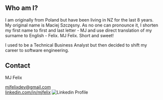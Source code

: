 ## Who am I?

I am originally from Poland but have been living in NZ for the last 8 years. My original name is Maciej Szczęsny. As no one can pronounce it, I shorten my first name to first and last letter - MJ and use direct translation of my surname to English - Felix. MJ Felix. Short and sweet!

I used to be a Technical Business Analyst but then decided to shift my career to software engineering.

<!--Check out [mjfelix.dev](https://mjfelix.dev) to learn more about me.-->

## Contact

MJ Felix<br>
<!--[mjfelix.dev](https://mjfelix.dev)<br>-->
mjfelixdev@gmail.com<br>
[linkedin.com/in/mjfelix](https://www.linkedin.com/in/mjfelix/) ![Linkedin Profile](https://i.stack.imgur.com/gVE0j.png)

<!--
**mj-felix/mj-felix** is a ✨ _special_ ✨ repository because its `README.md` (this file) appears on your GitHub profile.

Here are some ideas to get you started:

- 🔭 I’m currently working on ...
- 🌱 I’m currently learning ...
- 👯 I’m looking to collaborate on ...
- 🤔 I’m looking for help with ...
- 💬 Ask me about ...
- 📫 How to reach me: ...
- 😄 Pronouns: ...
- ⚡ Fun fact: ...
-->
